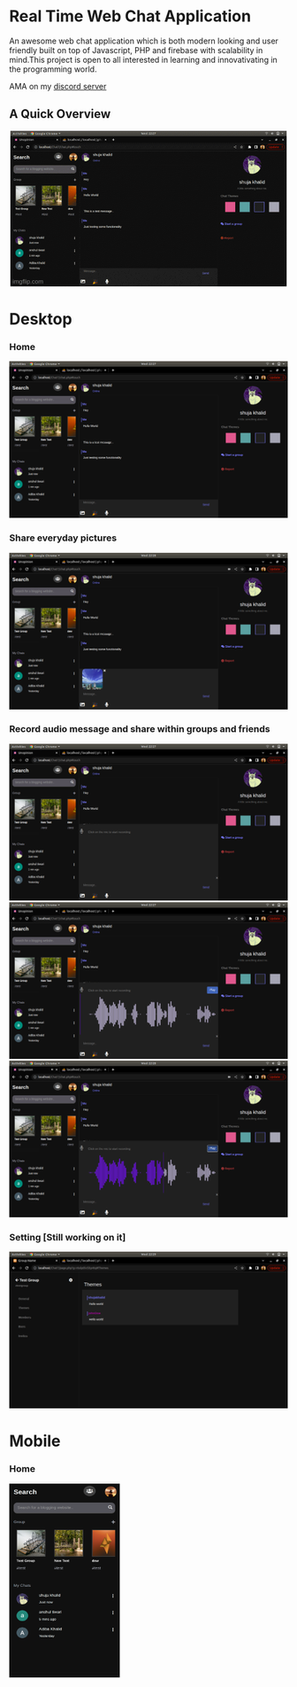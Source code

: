 # Real Time Web Chat Application

An awesome web chat application which is both modern looking and user friendly built on top of Javascript, PHP and firebase with scalability in mind.This project is open to all interested in learning and innovativating in the programming world.

AMA on my [discord server](https://discord.gg/PFqtwbVXMK)

## A Quick Overview

<p align="center">
  <img src="./abouts/desktop/6xie27.gif" width="500" title="hover text">
</p>

# Desktop

### Home
![Demo](./abouts/desktop/a.png)

### Share everyday pictures
![Demo](./abouts/desktop/e.png)

### Record audio message and share within groups and friends
![Demo](./abouts/desktop/b.png)
![Demo](./abouts/desktop/c.png)
![Demo](./abouts/desktop/d.png)

### Setting [Still working on it]
![Demo](./abouts/desktop/f.png)

# Mobile

### Home
<p align="left">
  <img src="./abouts/mobile/a.png" width="200" height="350" title="hover text">
</p>
